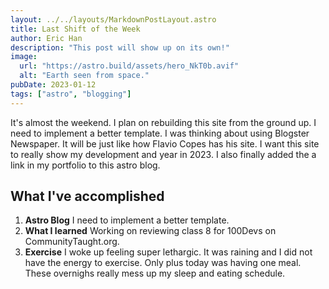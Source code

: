 ```yaml
---
layout: ../../layouts/MarkdownPostLayout.astro
title: Last Shift of the Week
author: Eric Han
description: "This post will show up on its own!"
image:
  url: "https://astro.build/assets/hero_NkT0b.avif"
  alt: "Earth seen from space."
pubDate: 2023-01-12
tags: ["astro", "blogging"]
---
```


It's almost the weekend. I plan on rebuilding this site from the ground up. I need to implement a better template. I was thinking about using Blogster Newspaper. It will be just like how Flavio Copes has his site. I want this site to really show my development and year in 2023. I also finally added the a link in my portfolio to this astro blog.

## What I've accomplished

1. **Astro Blog** I need to implement a better template.
2. **What I learned** Working on reviewing class 8 for 100Devs on CommunityTaught.org.
3. **Exercise** I woke up feeling super lethargic. It was raining and I did not have the energy to exercise. Only plus today was having one meal. These overnighs really mess up my sleep and eating schedule.
